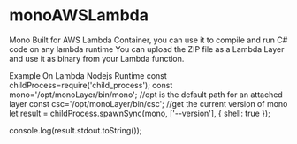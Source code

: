 # monoAWSLambda
Mono Built for AWS Lambda Container, you can use it to compile and run C# code on any lambda runtime
You can upload the ZIP file as a Lambda Layer and use it as binary from your Lambda function.

Example On Lambda  Nodejs Runtime
const childProcess=require('child_process');
const mono='/opt/monoLayer/bin/mono'; //opt is the default path for an attached layer
const csc='/opt/monoLayer/bin/csc';
//get the current version of mono
let result = childProcess.spawnSync(mono, ['--version'], {
        shell: true
});

console.log(result.stdout.toString());
